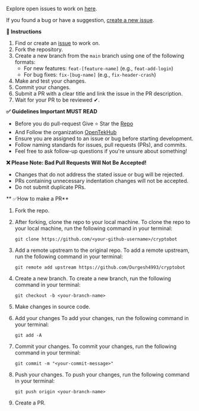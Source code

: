 Explore open issues to work on [here](https://github.com/OpenTekHub/cryptobot/issues).

If you found a bug or have a suggestion, [create a new issue](https://github.com/OpenTekHub/cryptobot/issues/new).

**🔼 Instructions**

1. Find or create an [issue](https://github.com/OpenTekHub/cryptobot/issues) to work on.
2. Fork the repository.
3. Create a new branch from the `main` branch using one of the following formats:
    - For new features: `feat-[feature-name]` (e.g., `feat-add-login`)
    - For bug fixes: `fix-[bug-name]` (e.g., `fix-header-crash`)
4. Make and test your changes.
5. Commit your changes.
6. Submit a PR with a clear title and link the issue in the PR description.
7. Wait for your PR to be reviewed ✔.

**✅ Guidelines Important MUST READ**
- Before you do pull-request Give ⭐ Star the [Repo](https://github.com/OpenTekHub/cryptobot) 
- And Follow the organization [OpenTekHub](https://github.com/[OpenTekHub](https://github.com/OpenTekHub))
- Ensure you are assigned to an issue or bug before starting development.
- Follow naming standards for issues, pull requests (PRs), and commits.
- Feel free to ask follow-up questions if you're unsure about something!

**❌ Please Note: Bad Pull Requests Will Not Be Accepted!**

- Changes that do not address the stated issue or bug will be rejected.
- PRs containing unnecessary indentation changes will not be accepted.
- Do not submit duplicate PRs.

** ✅How to make a PR**

1. Fork the repo.
2. After forking, clone the repo to your local machine. To clone the repo to your local machine, run the following command in your terminal:
    
    ```
    git clone https://github.com/<your-github-username>/cryptobot
    ```
    
3. Add a remote upstream to the original repo. To add a remote upstream, run the following command in your terminal:
    
    ```
    git remote add upstream https://github.com/Durgesh4993/cryptobot
    ```
    
4. Create a new branch. To create a new branch, run the following command in your terminal:
    
    ```
    git checkout -b <your-branch-name>
    ```
    
5. Make changes in source code.
6. Add your changes To add your changes, run the following command in your terminal:
    
    ```
    git add -A
    ```
    
7. Commit your changes. To commit your changes, run the following command in your terminal:
    
    ```
    git commit -m "<your-commit-message>"
    ```
    
8. Push your changes. To push your changes, run the following command in your terminal:
    
    ```
    git push origin <your-branch-name>
    ```
    
9. Create a PR.

